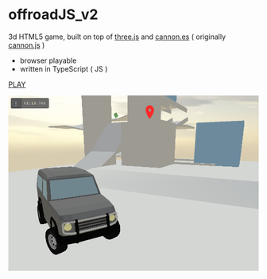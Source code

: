 # offroadJS_v2
3d HTML5 game, built on top of [three.js] and [cannon.es] ( originally [cannon.js] )
- browser playable
- written in TypeScript ( JS )

[PLAY]

![screenshot](/offroadJS_v2_screenshot.png?raw=true "screenshot")

[three.js]: <https://github.com/mrdoob/three.js/>
[cannon.es]: <https://github.com/pmndrs/cannon-es>
[cannon.js]: <https://github.com/schteppe/cannon.js>
[PLAY]: <https://tomo0613.itch.io/offroadjs>
